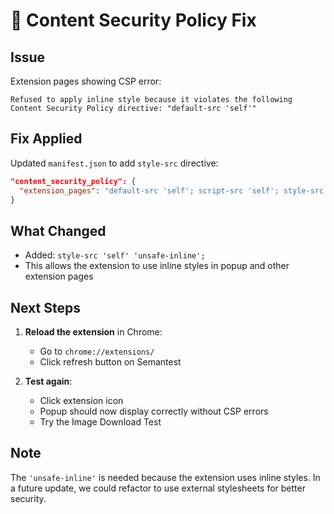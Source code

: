 # 🔧 Content Security Policy Fix

## Issue
Extension pages showing CSP error:
```
Refused to apply inline style because it violates the following Content Security Policy directive: "default-src 'self'"
```

## Fix Applied
Updated `manifest.json` to add `style-src` directive:
```json
"content_security_policy": {
  "extension_pages": "default-src 'self'; script-src 'self'; style-src 'self' 'unsafe-inline'; object-src 'none'; connect-src 'self' http://localhost:* ws://localhost:*;"
}
```

## What Changed
- Added: `style-src 'self' 'unsafe-inline';`
- This allows the extension to use inline styles in popup and other extension pages

## Next Steps
1. **Reload the extension** in Chrome:
   - Go to `chrome://extensions/`
   - Click refresh button on Semantest
   
2. **Test again**:
   - Click extension icon
   - Popup should now display correctly without CSP errors
   - Try the Image Download Test

## Note
The `'unsafe-inline'` is needed because the extension uses inline styles. In a future update, we could refactor to use external stylesheets for better security.